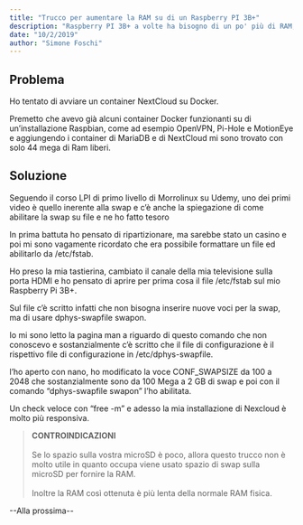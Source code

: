 ```yaml
---
title: "Trucco per aumentare la RAM su di un Raspberry PI 3B+"
description: "Raspberry PI 3B+ a volte ha bisogno di un po' più di RAM, con questo post voglio mostrarvi come fare."
date: "10/2/2019"
author: "Simone Foschi"
---
```


## Problema

Ho tentato di avviare un container NextCloud su Docker.

Premetto che avevo già alcuni container Docker funzionanti su di un’installazione Raspbian, come ad esempio OpenVPN, Pi-Hole e MotionEye e aggiungendo i container di MariaDB e di NextCloud mi sono trovato con solo 44 mega di Ram liberi.

## Soluzione

Seguendo il corso LPI di primo livello di Morrolinux su Udemy, uno dei primi video è quello inerente alla swap e c’è anche la spiegazione di come abilitare la swap su file e ne ho fatto tesoro

In prima battuta ho pensato di ripartizionare, ma sarebbe stato un casino e poi mi sono vagamente ricordato che era possibile formattare un file ed abilitarlo da /etc/fstab.

Ho preso la mia tastierina, cambiato il canale della mia televisione sulla porta HDMI e ho pensato di aprire per prima cosa il file /etc/fstab sul mio Raspberry Pi 3B+.

Sul file c’è scritto infatti che non bisogna inserire nuove voci per la swap, ma di usare dphys-swapfile swapon.

Io mi sono letto la pagina man a riguardo di questo comando che non conoscevo e sostanzialmente c’è scritto che il file di configurazione è il rispettivo file di configurazione in /etc/dphys-swapfile.

l’ho aperto con nano, ho modificato la voce CONF_SWAPSIZE da 100 a 2048 che sostanzialmente sono da 100 Mega a 2 GB di swap e poi con il comando “dphys-swapfile swapon” l’ho abilitata.

Un check veloce con “free -m” e adesso la mia installazione di Nexcloud è molto più responsiva.

>**CONTROINDICAZIONI**<br><br>
> Se lo spazio sulla vostra microSD è poco, allora questo trucco non è molto utile in quanto occupa viene usato spazio di swap sulla microSD per fornire la RAM.<br><br>
> Inoltre la RAM così ottenuta è più lenta della normale RAM fisica.


--Alla prossima--